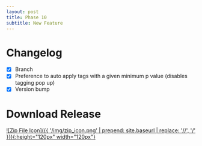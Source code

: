 ```yaml
---
layout: post
title: Phase 10
subtitle: New Feature
---
```


# Changelog
- [X] Branch
- [X] Preference to auto apply tags with a given minimum p value (disables tagging pop up)
- [X] Version bump

# Download Release
[![Zip File Icon]({{ '/img/zip_icon.png' | prepend: site.baseurl | replace: '//', '/' }}){:height="120px" width="120px"}](https://github.com/mcrosson/lr_plugin_computer_vision_tagging/archive/20161007.1.zip)
